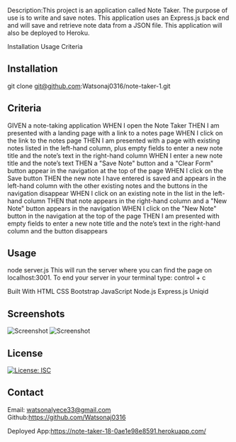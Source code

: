 Description:This project is an application called Note Taker. The purpose of use  is to write and save notes. This application uses an Express.js back end and will save and retrieve note data from a JSON file. This application will also be deployed to Heroku.


Installation
Usage
Criteria

## Installation
git clone git@github.com:Watsonaj0316/note-taker-1.git

## Criteria
GIVEN a note-taking application
WHEN I open the Note Taker
THEN I am presented with a landing page with a link to a notes page
WHEN I click on the link to the notes page
THEN I am presented with a page with existing notes listed in the left-hand column, plus empty fields to enter a new note title and the note’s text in the right-hand column
WHEN I enter a new note title and the note’s text
THEN a "Save Note" button and a "Clear Form" button appear in the navigation at the top of the page
WHEN I click on the Save button
THEN the new note I have entered is saved and appears in the left-hand column with the other existing notes and the buttons in the navigation disappear
WHEN I click on an existing note in the list in the left-hand column
THEN that note appears in the right-hand column and a "New Note" button appears in the navigation
WHEN I click on the "New Note" button in the navigation at the top of the page
THEN I am presented with empty fields to enter a new note title and the note’s text in the right-hand column and the button disappears


## Usage
node server.js
This will run the server where you can find the page on localhost:3001. To end your server in your terminal type: control + c


Built With
HTML
CSS
Bootstrap
JavaScript
Node.js
Express.js
Uniqid


## Screenshots
![Screenshot](public/IMG_7257.jpg)
![Screenshot](public/IMG_7262.jpg)


## License
[![License: ISC](https://img.shields.io/badge/License-ISC-blue.svg)](https://opensource.org/licenses/ISC)

## Contact
Email: watsonalyece33@gmail.com
Github:https://github.com/Watsonaj0316

Deployed App:https://note-taker-18-0ae1e98e8591.herokuapp.com/ 